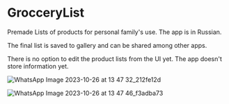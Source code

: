 # GrocceryList

Premade Lists of products for personal family's use. The app is in Russian.

The final list is saved to gallery and can be shared among other apps.

There is no option to edit the product lists from the UI yet.
The app doesn't store information yet.


![WhatsApp Image 2023-10-26 at 13 47 32_212fe12d](https://github.com/glusi/GroceryList/assets/62393460/2d7c0871-7008-400d-bbb7-3a3bdd8e4ecf)

![WhatsApp Image 2023-10-26 at 13 47 46_f3adba73](https://github.com/glusi/GroceryList/assets/62393460/6ce9f93c-a258-4ead-a12e-0ebce6d98f7f)
